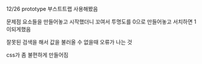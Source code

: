 12/26
prototype
부스트트랩 사용해봤음

문제점
요소들을 만들어놓고 시작했더니 꼬여서
투명도를 0으로 만들어놓고 서치하면 1이되게했음

잘못된 검색을 해서 값을 불러올 수 없을때 오류가 나는 것

css가 좀 불편하게 만들어짐